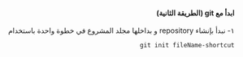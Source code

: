 #### <div dir = rtl > ابدأ مع git (الطريقة الثانية)  </dir >  

<div dir = rtl >  
١- نبدأ بإنشاء repository و بداخلها مجلد 
المشروع في خطوة واحدة باستخدام </dir >

`git init fileName-shortcut`



